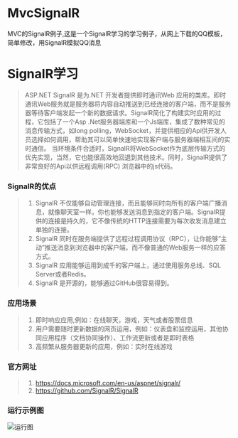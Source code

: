 # MvcSignalR
MVC的SignalR例子,这是一个SignalR学习的学习例子，从网上下载的QQ模板，简单修改，用SignalR模拟QQ消息
# SignalR学习
> ASP.NET SignalR 是为.NET 开发者提供即时通讯Web 应用的类库。即时通讯Web服务就是服务器将内容自动推送到已经连接的客户端，而不是服务器等待客户端发起一个新的数据请求。SignalR简化了构建实时应用的过程，它包括了一个Asp .Net服务器端库和一个Js端库，集成了数种常见的消息传输方式，如long polling，WebSocket，并提供相应的Api供开发人员选择如何调用，帮助其可以简单快速地实现客户端与服务器端相互间的实时通信。
当环境条件合适时，SignalR将WebSocket作为底层传输方式的优先实现，当然，它也能很高效地回退到其他技术。同时，SignalR提供了非常良好的Api以供远程调用(RPC) 浏览器中的js代码。

### SignalR的优点
> 1. SignalR 不仅能够自动管理连接，而且能够同时向所有的客户端广播消息，就像聊天室一样。你也能够发送消息到指定的客户端。SignalR提供的连接是持久的，它不像传统的HTTP连接需要为每次收发消息建立单独的连接。
> 2. SignalR 同时在服务端提供了远程过程调用协议（RPC），让你能够“主动”推送消息到浏览器中的客户端，而不像普通的Web服务一样的应答方式。
> 3. SignalR 应用能够运用到成千的客户端上，通过使用服务总线、SQL Server或者Redis。
> 4. SignalR 是开源的，能够通过GitHub很容易得到。

### 应用场景
> 1. 即时响应应用,例如：在线聊天，游戏，天气或者股票信息
> 2. 用户需要随时更新数据的网页运用，例如：仪表盘和监控运用，其他协同应用程序（文档协同操作）、工作流更新或者是即时表格
> 3. 高频繁从服务器更新的应用，例如：实时在线游戏

### 官方网址
> 1. https://docs.microsoft.com/en-us/aspnet/signalr/  
> 2. https://github.com/SignalR/SignalR  

### 运行示例图
![运行图](https://github.com/jasonhua95/MvcSignalR/blob/master/rundemo.jpg)
